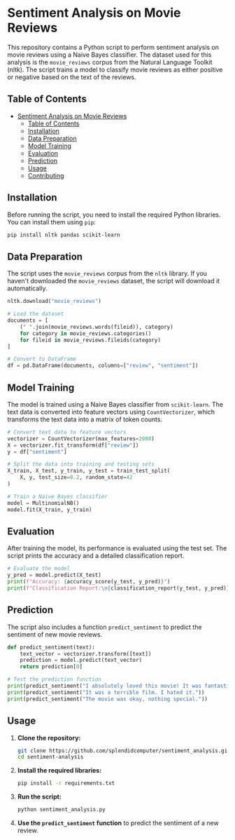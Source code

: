 # Sentiment Analysis on Movie Reviews

This repository contains a Python script to perform sentiment analysis on movie reviews using a Naive Bayes classifier. The dataset used for this analysis is the `movie_reviews` corpus from the Natural Language Toolkit (nltk). The script trains a model to classify movie reviews as either positive or negative based on the text of the reviews.

## Table of Contents

- [Sentiment Analysis on Movie Reviews](#sentiment-analysis-on-movie-reviews)
  - [Table of Contents](#table-of-contents)
  - [Installation](#installation)
  - [Data Preparation](#data-preparation)
  - [Model Training](#model-training)
  - [Evaluation](#evaluation)
  - [Prediction](#prediction)
  - [Usage](#usage)
  - [Contributing](#contributing)

## Installation

Before running the script, you need to install the required Python libraries. You can install them using `pip`:

```bash
pip install nltk pandas scikit-learn
```

## Data Preparation

The script uses the `movie_reviews` corpus from the `nltk` library. If you haven't downloaded the `movie_reviews` dataset, the script will download it automatically.

```python
nltk.download("movie_reviews")

# Load the dataset
documents = [
    (" ".join(movie_reviews.words(fileid)), category)
    for category in movie_reviews.categories()
    for fileid in movie_reviews.fileids(category)
]

# Convert to DataFrame
df = pd.DataFrame(documents, columns=["review", "sentiment"])
```

## Model Training

The model is trained using a Naive Bayes classifier from `scikit-learn`. The text data is converted into feature vectors using `CountVectorizer`, which transforms the text data into a matrix of token counts.

```python
# Convert text data to feature vectors
vectorizer = CountVectorizer(max_features=2000)
X = vectorizer.fit_transform(df["review"])
y = df["sentiment"]

# Split the data into training and testing sets
X_train, X_test, y_train, y_test = train_test_split(
    X, y, test_size=0.2, random_state=42
)

# Train a Naive Bayes classifier
model = MultinomialNB()
model.fit(X_train, y_train)
```

## Evaluation

After training the model, its performance is evaluated using the test set. The script prints the accuracy and a detailed classification report.

```python
# Evaluate the model
y_pred = model.predict(X_test)
print(f"Accuracy: {accuracy_score(y_test, y_pred)}")
print(f"Classification Report:\n{classification_report(y_test, y_pred)}")
```

## Prediction

The script also includes a function `predict_sentiment` to predict the sentiment of new movie reviews.

```python
def predict_sentiment(text):
    text_vector = vectorizer.transform([text])
    prediction = model.predict(text_vector)
    return prediction[0]

# Test the prediction function
print(predict_sentiment("I absolutely loved this movie! It was fantastic."))
print(predict_sentiment("It was a terrible film. I hated it."))
print(predict_sentiment("The movie was okay, nothing special."))
```

## Usage

1. **Clone the repository:**

   ```bash
   git clone https://github.com/splendidcomputer/sentiment_analysis.git
   cd sentiment-analysis
   ```

2. **Install the required libraries:**

   ```bash
   pip install -r requirements.txt
   ```

3. **Run the script:**

   ```bash
   python sentiment_analysis.py
   ```

4. **Use the `predict_sentiment` function** to predict the sentiment of a new review.
